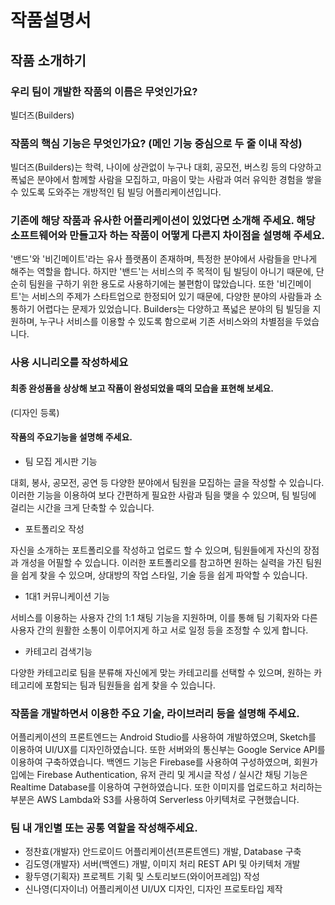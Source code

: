 # 작품설명서 
## 작품 소개하기
### 우리 팀이 개발한 작품의 이름은 무엇인가요?
빌더즈(Builders)

### 작품의 핵심 기능은 무엇인가요? (메인 기능 중심으로 두 줄 이내 작성)

빌더즈(Builders)는 학력, 나이에 상관없이 누구나 대회, 공모전, 버스킹 등의 다양하고 폭넓은 분야에서 함께할 사람을 모집하고, 마음이 맞는 사람과 여러 유익한 경험을 쌓을 수 있도록 도와주는 개방적인 팀 빌딩 어플리케이션입니다. 

### 기존에 해당 작품과 유사한 어플리케이션이 있었다면 소개해 주세요. 해당 소프트웨어와 만들고자 하는 작품이 어떻게 다른지 차이점을 설명해 주세요. 

'밴드'와 '비긴메이트'라는 유사 플랫폼이 존재하며, 특정한 분야에서 사람들을 만나게 해주는 역할을 합니다. 하지만 '밴드'는 서비스의 주 목적이 팀 빌딩이 아니기 때문에, 단순히 팀원을 구하기 위한 용도로 사용하기에는 불편함이 많았습니다. 또한 '비긴메이트'는 서비스의 주제가 스타트업으로 한정되어 있기 때문에, 다양한 분야의 사람들과 소통하기 어렵다는 문제가 있었습니다. Builders는 다양하고 폭넓은 분야의 팀 빌딩을 지원하며, 누구나 서비스를 이용할 수 있도록 함으로써 기존 서비스와의 차별점을 두었습니다.

### 사용 시니리오를 작성하세요
#### 최종 완성품을 상상해 보고 작품이 완성되었을 때의 모습을 표현해 보세요.
(디자인 등록)

#### 작품의 주요기능을 설명해 주세요.
* 팀 모집 게시판 기능

대회, 봉사, 공모전, 공연 등 다양한 분야에서 팀원을 모집하는 글을 작성할 수 있습니다. 이러한 기능을 이용하여 보다 간편하게 필요한 사람과 팀을 맺을 수 있으며, 팀 빌딩에 걸리는 시간을 크게 단축할 수 있습니다.

* 포트폴리오 작성

자신을 소개하는 포트폴리오를 작성하고 업로드 할 수 있으며, 팀원들에게 자신의 장점과 개성을 어필할 수 있습니다. 이러한 포트폴리오를 참고하면 원하는 실력을 가진 팀원을 쉽게 찾을 수 있으며, 상대방의 작업 스타일, 기술 등을 쉽게 파악할 수 있습니다.

* 1대1 커뮤니케이션 기능

서비스를 이용하는 사용자 간의 1:1 채팅 기능을 지원하며, 이를 통해 팀 기획자와 다른 사용자 간의 원활한 소통이 이루어지게 하고 서로 일정 등을 조정할 수 있게 합니다.

* 카테고리 검색기능

다양한 카테고리로 팀을 분류해 자신에게 맞는 카테고리를 선택할 수 있으며, 원하는 카테고리에 포함되는 팀과 팀원들을 쉽게 찾을 수 있습니다.

### 작품을 개발하면서 이용한 주요 기술, 라이브러리 등을 설명해 주세요.

어플리케이션의 프론트엔드는 Android Studio를 사용하여 개발하였으며, Sketch를 이용하여 UI/UX를 디자인하였습니다. 또한 서버와의 통신부는 Google Service API를 이용하여 구축하였습니다.
백엔드 기능은 Firebase를 사용하여 구성하였으며, 회원가입에는 Firebase Authentication, 유저 관리 및 게시글 작성 / 실시간 채팅 기능은 Realtime Database를 이용하여 구현하였습니다. 또한 이미지를 업로드하고 처리하는 부분은 AWS Lambda와 S3를 사용하여 Serverless 아키텍처로 구현했습니다.

### 팀 내 개인별 또는 공통 역할을 작성해주세요.

* 정찬효(개발자)
안드로이드 어플리케이션(프론트엔드) 개발, Database 구축
* 김도영(개발자)
서버(백엔드) 개발, 이미지 처리 REST API 및 아키텍처 개발
* 황두영(기획자)
프로젝트 기획 및 스토리보드(와이어프레임) 작성
* 신나영(디자이너)
어플리케이션 UI/UX 디자인, 디자인 프로토타입 제작
